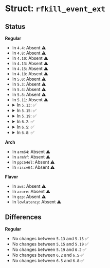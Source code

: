 # Struct: <code>rfkill_event_ext</code>

## Status
<b>Regular</b>
<ul>
<li>
In <code>4.4</code>: Absent ⚠️
</li>
<li>
In <code>4.8</code>: Absent ⚠️
</li>
<li>
In <code>4.10</code>: Absent ⚠️
</li>
<li>
In <code>4.13</code>: Absent ⚠️
</li>
<li>
In <code>4.15</code>: Absent ⚠️
</li>
<li>
In <code>4.18</code>: Absent ⚠️
</li>
<li>
In <code>5.0</code>: Absent ⚠️
</li>
<li>
In <code>5.3</code>: Absent ⚠️
</li>
<li>
In <code>5.4</code>: Absent ⚠️
</li>
<li>
In <code>5.8</code>: Absent ⚠️
</li>
<li>
In <code>5.11</code>: Absent ⚠️
</li>
<li>
<details>
<summary>In <code>5.13</code>: ✅</summary>

```c
struct rfkill_event_ext {
    __u32 idx;
    __u8 type;
    __u8 op;
    __u8 soft;
    __u8 hard;
    __u8 hard_block_reasons;
};
```
</details>
</li>
<li>
<details>
<summary>In <code>5.15</code>: ✅</summary>

```c
struct rfkill_event_ext {
    __u32 idx;
    __u8 type;
    __u8 op;
    __u8 soft;
    __u8 hard;
    __u8 hard_block_reasons;
};
```
</details>
</li>
<li>
<details>
<summary>In <code>5.19</code>: ✅</summary>

```c
struct rfkill_event_ext {
    __u32 idx;
    __u8 type;
    __u8 op;
    __u8 soft;
    __u8 hard;
    __u8 hard_block_reasons;
};
```
</details>
</li>
<li>
<details>
<summary>In <code>6.2</code>: ✅</summary>

```c
struct rfkill_event_ext {
    __u32 idx;
    __u8 type;
    __u8 op;
    __u8 soft;
    __u8 hard;
    __u8 hard_block_reasons;
};
```
</details>
</li>
<li>
<details>
<summary>In <code>6.5</code>: ✅</summary>

```c
struct rfkill_event_ext {
    __u32 idx;
    __u8 type;
    __u8 op;
    __u8 soft;
    __u8 hard;
    __u8 hard_block_reasons;
};
```
</details>
</li>
<li>
<details>
<summary>In <code>6.8</code>: ✅</summary>

```c
struct rfkill_event_ext {
    __u32 idx;
    __u8 type;
    __u8 op;
    __u8 soft;
    __u8 hard;
    __u8 hard_block_reasons;
};
```
</details>
</li>
</ul>
<b>Arch</b>
<ul>
<li>
In <code>arm64</code>: Absent ⚠️
</li>
<li>
In <code>armhf</code>: Absent ⚠️
</li>
<li>
In <code>ppc64el</code>: Absent ⚠️
</li>
<li>
In <code>riscv64</code>: Absent ⚠️
</li>
</ul>
<b>Flavor</b>
<ul>
<li>
In <code>aws</code>: Absent ⚠️
</li>
<li>
In <code>azure</code>: Absent ⚠️
</li>
<li>
In <code>gcp</code>: Absent ⚠️
</li>
<li>
In <code>lowlatency</code>: Absent ⚠️
</li>
</ul>

## Differences
<b>Regular</b>
<ul>
<li>
No changes between <code>5.13</code> and <code>5.15</code> ✅
</li>
<li>
No changes between <code>5.15</code> and <code>5.19</code> ✅
</li>
<li>
No changes between <code>5.19</code> and <code>6.2</code> ✅
</li>
<li>
No changes between <code>6.2</code> and <code>6.5</code> ✅
</li>
<li>
No changes between <code>6.5</code> and <code>6.8</code> ✅
</li>
</ul>
